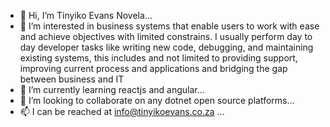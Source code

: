 - 👋 Hi, I’m Tinyiko Evans Novela...
- 👀 I’m interested in business systems that enable users to work with ease and achieve objectives with limited constrains. I usually perform day to day developer tasks like writing new code, debugging, and maintaining existing systems, this includes and not limited to providing support, improving current process and applications and bridging the gap between business and IT
- 🌱 I’m currently learning reactjs and angular...
- 💞️ I’m looking to collaborate on any dotnet open source platforms...
- 📫 I can be reached at info@tinyikoevans.co.za ...

<!---
tinyikoenov/tinyikoenov is a ✨ special ✨ repository because its `README.md` (this file) appears on your GitHub profile.
You can click the Preview link to take a look at your changes.
--->
